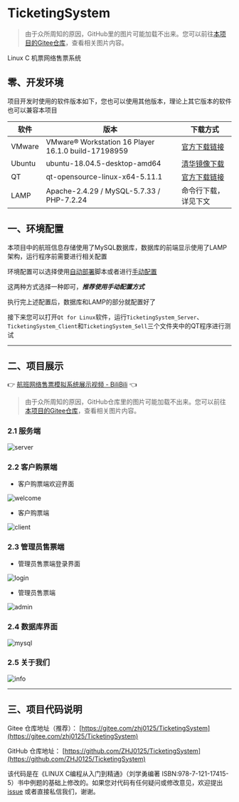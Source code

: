 # TicketingSystem

> 由于众所周知的原因，GitHub里的图片可能加载不出来。您可以前往[本项目的Gitee仓库](https://gitee.com/zhj0125/TicketingSystem)，查看相关图片内容。

Linux C 机票网络售票系统

## 零、开发环境

项目开发时使用的软件版本如下，您也可以使用其他版本，理论上其它版本的软件也可以兼容本项目

|  软件  |   版本  | 下载方式 |
|--------|------- |----------|
| VMware | VMware® Workstation 16 Player 16.1.0 build-17198959 | [官方下载链接](https://www.vmware.com/cn/products/workstation-player.html) |
| Ubuntu | ubuntu-18.04.5-desktop-amd64   | [清华镜像下载](https://mirrors.tuna.tsinghua.edu.cn/ubuntu-releases/18.04.5/ubuntu-18.04.5-desktop-amd64.iso) |
| QT     | qt-opensource-linux-x64-5.11.1 | [官方下载链接](https://download.qt.io/new_archive/qt/5.11/5.11.1/qt-opensource-linux-x64-5.11.1.run) |
| LAMP   | Apache-2.4.29 / MySQL-5.7.33 / PHP-7.2.24 | 命令行下载，详见下文 |

## 一、环境配置

本项目中的航班信息存储使用了MySQL数据库，数据库的前端显示使用了LAMP架构，运行程序前需要进行相关配置

环境配置可以选择使用[自动部署](1_Data/auto_config.md)脚本或者进行[手动配置](1_Data/manual_config.md)

这两种方式选择一种即可，***推荐使用手动配置方式***

执行完上述配置后，数据库和LAMP的部分就配置好了

接下来您可以打开`Qt for Linux`软件，运行`TicketingSystem_Server`、`TicketingSystem_Client`和`TicketingSystem_Sell`三个文件夹中的QT程序进行测试

---

## 二、项目展示

👉 [航班网络售票模拟系统展示视频 - BiliBili](https://www.bilibili.com/video/BV14T4y1J7bt/) 👈

> 由于众所周知的原因，GitHub仓库里的图片可能加载不出来。您可以前往[本项目的Gitee仓库](https://gitee.com/zhj0125/TicketingSystem)，查看相关图片内容。

### 2.1 服务端

![server](1_Data/images/server.png)

### 2.2 客户购票端

* 客户购票端欢迎界面

![welcome](1_Data/images/welcome.png)

* 客户购票端

![client](1_Data/images/client.png)

### 2.3 管理员售票端

* 管理员售票端登录界面

![login](1_Data/images/login.png)

* 管理员售票端

![admin](1_Data/images/admin.png)

### 2.4 数据库界面

![mysql](1_Data/images/mysql.png)

### 2.5 关于我们

![info](1_Data/images/info.png)

---

## 三、项目代码说明

Gitee 仓库地址（推荐）： [https://gitee.com/zhj0125/TicketingSystem](https://gitee.com/zhj0125/TicketingSystem)

GitHub 仓库地址： [https://github.com/ZHJ0125/TicketingSystem](https://github.com/ZHJ0125/TicketingSystem)

该代码是在《LINUX C编程从入门到精通》（刘学勇编著 ISBN:978-7-121-17415-5）书中例题的基础上修改的。如果您对代码有任何疑问或修改意见，欢迎提出[issue](https://gitee.com/zhj0125/TicketingSystem/issues) 或者直接私信我们，谢谢。
